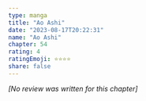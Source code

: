 ```yaml
---
type: manga
title: "Ao Ashi"
date: "2023-08-17T20:22:31"
name: "Ao Ashi"
chapter: 54
rating: 4
ratingEmoji: ⭐️⭐️⭐️⭐️
share: false
---
```


_[No review was written for this chapter]_
